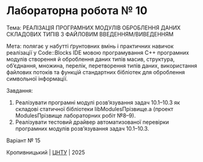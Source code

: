 ﻿# Лабораторна робота № 10
 
Тема: РЕАЛІЗАЦІЯ ПРОГРАМНИХ МОДУЛІВ ОБРОБЛЕННЯ ДАНИХ СКЛАДОВИХ ТИПІВ З ФАЙЛОВИМ ВВЕДЕННЯМ/ВИВЕДЕННЯМ

Мета: полягає у набутті ґрунтовних вмінь і практичних
навичок реалізації у Code::Blocks IDE мовою програмування С++
програмних модулів створення й оброблення даних типів масив,
структура, об’єднання, множина, перелік, перетворення типів
даних, використання файлових потоків та функцій стандартних
бібліотек для оброблення символьної інформації. 

Завдання: 
1. Реалізувати програмні модулі розв’язування задач 10.1–10.3
як складові статичної бібліотеки libModulesПрізвище.а (проект
ModulesПрізвище лабораторних робіт №8–9).
2. Реалізувати тестовий драйвер автоматизованої перевірки
програмних модулів розв’язування задач 10.1–10.3. 

Варіант № 15


Кропивницький | <a href="http://www.kntu.kr.ua/">ЦНТУ</a> | 2025

